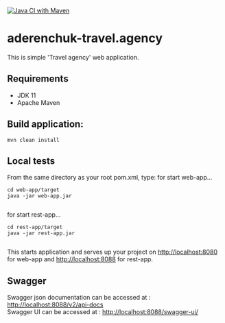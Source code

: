 [![Java CI with Maven](https://github.com/Brest-Java-Course-2021/aderenchuk-travel.agency/actions/workflows/maven.yml/badge.svg?branch=main)](https://github.com/Brest-Java-Course-2021/aderenchuk-travel.agency/actions/workflows/maven.yml)
# aderenchuk-travel.agency

This is simple 'Travel agency' web application.

## Requirements

* JDK 11
* Apache Maven

## Build application:
```
mvn clean install
```

## Local tests

From the same directory as your root pom.xml, type:
for start web-app...
```
cd web-app/target
java -jar web-app.jar


```
for start rest-app...
```
cd rest-app/target
java -jar rest-app.jar


```

This starts application and serves up your project on [http://localhost:8080](http://localhost:8080) for web-app and [http://localhost:8088](http://localhost:8088) for rest-app.


## Swagger
Swagger json documentation can be accessed at : [http://localhost:8088/v2/api-docs](http://localhost:8080/v2/api-docs) \
Swagger UI can be accessed at : [http://localhost:8088/swagger-ui/](http://localhost:8080/swagger-ui/)
